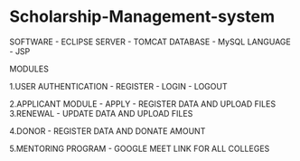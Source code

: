 # Scholarship-Management-system

SOFTWARE - ECLIPSE
SERVER - TOMCAT
DATABASE - MySQL
LANGUAGE - JSP


MODULES

1.USER AUTHENTICATION - REGISTER - LOGIN - LOGOUT


2.APPLICANT MODULE - APPLY - REGISTER DATA AND UPLOAD FILES
3.RENEWAL - UPDATE DATA AND UPLOAD FILES

4.DONOR - REGISTER DATA AND DONATE AMOUNT

5.MENTORING PROGRAM - GOOGLE MEET LINK FOR ALL COLLEGES


